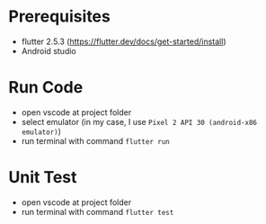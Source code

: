 # Prerequisites
- flutter 2.5.3 (https://flutter.dev/docs/get-started/install)
- Android studio
# Run Code
- open vscode at project folder
- select emulator (in my case, I use `Pixel 2 API 30 (android-x86 emulator)`)
- run terminal with command 
    ```flutter run```
# Unit Test
- open vscode at project folder
- run terminal with command 
    ```flutter test```